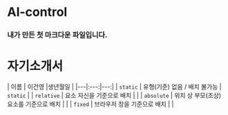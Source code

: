# AI-control

### 내가 만든 첫 마크다운 파일입니다.

# 자기소개서
| 이름 | 이건영
|생년월일
|
|---|:---:|---:|
| `static` | 유형(기준) 없음 / 배치 불가능 | `static` |
| `relative` | 요소 자신을 기준으로 배치 |  |
| `absolute` | 위치 상 부모(조상)요소를 기준으로 배치 |  |
| `fixed` | 브라우저 창을 기준으로 배치 |  |
